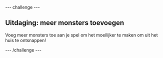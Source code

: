 --- challenge ---

## Uitdaging: meer monsters toevoegen

Voeg meer monsters toe aan je spel om het moeilijker te maken om uit het huis te ontsnappen!

--- /challenge ---